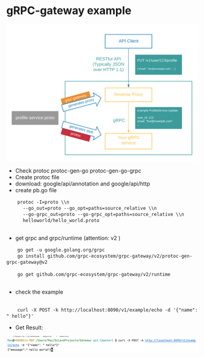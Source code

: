 # gRPC-gateway example

![introduction](https://github.com/niuniu268/grpc-gateway/blob/master/img/Screenshot%202023-10-23%20at%2007.55.00.png?raw=true)

- Check protoc protoc-gen-go protoc-gen-go-grpc
- Create protoc file
- download: google/api/annotation and google/api/http
- create pb.go file
```
    protoc -I=proto \\n 
      --go_out=proto --go_opt=paths=source_relative \\n   
      --go-grpc_out=proto --go-grpc_opt=paths=source_relative \\n   
      helloworld/hello_world.proto
    
```

- get grpc and grpc/runtime (attention: v2 )

```
    go get -u google.golang.org/grpc
    go install github.com/grpc-ecosystem/grpc-gateway/v2/protoc-gen-grpc-gateway@v2
    
    go get github.com/grpc-ecosystem/grpc-gateway/v2/runtime


```

- check the example

```

    curl -X POST -k http://localhost:8090/v1/example/echo -d '{"name": " hello"}'

```

- Get Result:

![introduction](https://github.com/niuniu268/grpc-gateway/blob/master/img/Screenshot%202023-10-23%20at%2009.27.56.png?raw=true)

